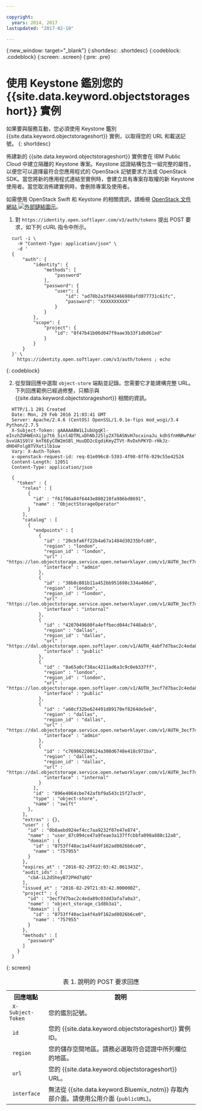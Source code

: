 ```yaml
---

copyright:
  years: 2014, 2017
lastupdated: "2017-02-10"

---
```

{:new_window: target="_blank"}
{:shortdesc: .shortdesc}
{:codeblock: .codeblock}
{:screen: .screen}
{:pre: .pre}


# 使用 Keystone 鑑別您的 {{site.data.keyword.objectstorageshort}} 實例

如果要與服務互動，您必須使用 Keystone 鑑別 {{site.data.keyword.objectstorageshort}} 實例，以取得您的 URL 和載送記號。
{: shortdesc}


佈建新的 {{site.data.keyword.objectstorageshort}} 實例會在 IBM Public Cloud 中建立隔離的 Keystone 專案。Keystone 認證結構包含一組完整的屬性，以便您可以選擇最符合您應用程式的 OpenStack 記號要求方法或 OpenStack SDK。當您將新的應用程式連結至實例時，會建立具有專案存取權的新 Keystone 使用者。當您取消佈建實例時，會刪除專案及使用者。

如需使用 OpenStack Swift 和 Keystone 的相關資訊，請檢視 <a href="http://docs.openstack.org" target="_blank">OpenStack 文件網站 <img src="../../icons/launch-glyph.svg" alt="外部鏈結圖示"></a>。



1. 對 `https://identity.open.softlayer.com/v3/auth/tokens` 提出 POST 要求，如下列 cURL 指令中所示。
  ```
  	curl -i \
	  -H "Content-Type: application/json" \
	  -d '
	{
		"auth": {
			"identity": {
				"methods": [
					"password"
				],
				"password": {
					"user": {
						"id": "ad78b2a3f843466988afd077731c61fc",
						"password": "XXXXXXXXXX"
					}
				}
  			},
			"scope": {
				"project": {
					"id": "0f47b41b06d047f9aae3b33f1db061ed"
				}
			}
  		}
  	}' \
	  https://identity.open.softlayer.com/v3/auth/tokens ; echo
```
  {: codeblock}

2. 從型錄回應中選取 `object-store` 端點並記錄。您需要它才能建構完整 URL。下列回應範例已經過修整，只顯示與 {{site.data.keyword.objectstorageshort}} 相關的資訊。

  ```
  	HTTP/1.1 201 Created
	Date: Mon, 29 Feb 2016 21:03:41 GMT
	Server: Apache/2.4.6 (CentOS) OpenSSL/1.0.1e-fips mod_wsgi/3.4 Python/2.7.5
	X-Subject-Token: gAAAAABW1LIubUgqKl-eInzhZUHWEnXijp7t6_5inl4DTRLxDhNbJ25ly2X7bASNvH7ocxinaJu_kdhSfnHNRwPAeYY77Ii2Cwp02-bvxUA1S9lV_knT6EyCOW2mSBl_HuuDD2cEgdiKmyZTVt-RvDxhPKYD-rHkJz-dHO4Folg8TVXotilb1uw
	Vary: X-Auth-Token
	x-openstack-request-id: req-01e096c8-5393-4f98-8ff6-029c55e42524
	Content-Length: 12051
	Content-Type: application/json

	{
	  "token" : {
	    "roles" : [
	      {
	        "id" : "f61f06a84f6443e880210fa986bd8691",
	        "name" : "ObjectStorageOperator"
	      }
	    ],
	    "catalog" : [
	      {
	        "endpoints" : [
	          {
	            "id" : "20cbfa6ff22b4a67a1484d30235bfc80",
  	            "region" : "london",
  	            "region_id" : "london",
  	            "url" : "https://lon.objectstorage.service.open.networklayer.com/v1/AUTH_3ecf7d7bac2c4eda89c03dd3afa7a0a3",
  	            "interface" : "admin"
  	          },
  	          {
  	            "id" : "38b8c081b11a452bb951698c334a406d",
  	            "region" : "london",
  	            "region_id" : "london",
  	            "url" : "https://lon.objectstorage.service.open.networklayer.com/v1/AUTH_3ecf7d7bac2c4eda89c03dd3afa7a0a3",
  	            "interface" : "internal"
  	          },
  	          {
  	            "id" : "4207049680fa4effbecd044c7448a8cb",
                "region" : "dallas",
                "region_id" : "dallas",
                "url" : "https://dal.objectstorage.open.softlayer.com/v1/AUTH_4abf7d7bac2c4eda89c03dd3afa7a0a3",
                "interface" : "public"
  	          },
  	          {
  	            "id" : "8a65a0cf38ac4211ad6a3c9c0eb337ff",
  	            "region" : "london",
  	            "region_id" : "london",
  	            "url" : "https://lon.objectstorage.open.softlayer.com/v1/AUTH_3ecf7d7bac2c4eda89c03dd3afa7a0a3",
  	            "interface" : "public"
  	          },
  	          {
  	            "id" : "a60cf32be624491d89170ef8264de5e8",
  	            "region" : "dallas",
  	            "region_id" : "dallas",
  	            "url" : "https://dal.objectstorage.service.open.networklayer.com/v1/AUTH_3ecf7d7bac2c4eda89c03dd3afa7a0a3",
  	            "interface" : "admin"
  	          },
  	          {
  	            "id" : "c769862200124a308d6748e418c971ba",
  	            "region" : "dallas",
  	            "region_id" : "dallas",
  	            "url" : "https://dal.objectstorage.service.open.networklayer.com/v1/AUTH_3ecf7d7bac2c4eda89c03dd3afa7a0a3",
  	            "interface" : "internal"
  	          }
  	        ],
	        "id" : "896e4064cbe742afbf9a543c15f27ac0",
	        "type" : "object-store",
	        "name" : "swift"
	      },
	    ],
	    "extras" : {},
	    "user" : {
	      "id" : "0b8aebd924ef4cc7aa9232f07e47e874",
	      "name" : "user_87c094ce47a9feae3a137ffcbbfa098a888c12a8",
	      "domain" : {
	        "id" : "8753ff40ac1a4f4a9f162ad8026b6ce0",
	        "name" : "757955"
	      }
	    },
	    "expires_at" : "2016-02-29T22:03:42.061343Z",
	    "audit_ids" : [
	      "cbA-iL2dSheyB72PHd7q8Q"
	    ],
	    "issued_at" : "2016-02-29T21:03:42.000000Z",
	    "project" : {
	      "id" : "3ecf7d7bac2c4eda89c03dd3afa7a0a3",
	      "name" : "object_storage_c1d8b3a1",
	      "domain" : {
	        "id" : "8753ff40ac1a4f4a9f162ad8026b6ce0",
	        "name" : "757955"
	      }
	    },
	    "methods" : [
	      "password"
	    ]
	  }
  	}
  ```
  {: screen}

  <table>
  <caption> 表 1. 說明的 POST 要求回應</caption>
    <tr>
      <th> 回應端點</th>
      <th> 說明</th>
    </tr>
    <tr>
      <td> <code> X-Subject-Token </code> </td>
      <td> 您的鑑別記號。</td>
    </tr>
    <tr>
      <td> <code> id </code> </td>
      <td> 您的 {{site.data.keyword.objectstorageshort}} 實例 ID。</td>
    </tr>
    <tr>
      <td> <code> region </code> </td>
      <td> 您的儲存空間地區。請務必選取符合認證中所列欄位的地區。</td>
    </tr>
    <tr>
      <td> <code> url </code> </td>
      <td> 您的 {{site.data.keyword.objectstorageshort}} URL。</td>
    </tr>
    <tr>
      <td> <code> interface </code> </td>
      <td> 無法從 {{site.data.keyword.Bluemix_notm}} 存取內部介面。請使用公用介面 (<code>publicURL</code>)。</td>
    </tr>
  </table>
